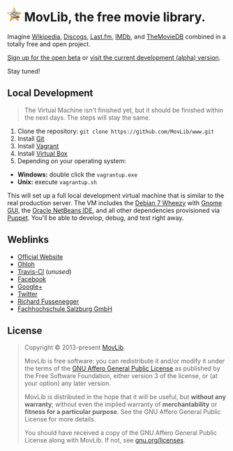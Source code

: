 # ![MovLib logo](https://github.com/MovLib/www/blob/master/public/asset/img/logo/32.png?raw=true) MovLib, the free movie library.
Imagine [Wikipedia](https://en.wikipedia.org/), [Discogs](http://www.discogs.com/), [Last.fm](http://www.last.fm/), [IMDb](http://www.imdb.com/), and [TheMovieDB](http://www.themoviedb.org/) combined in a totally free and open project.

[Sign up for the open beta](https://movlib.org/) or [visit the current development (alpha) version](https://alpha.movlib.org/).

Stay tuned!

## Local Development
> The Virtual Machine isn't finished yet, but it should be finished within the next days. The steps will stay the same.

1. Clone the repository: `git clone https://github.com/MovLib/www.git`
2. Install [Git](http://git-scm.com/downloads)
3. Install [Vagrant](http://www.vagrantup.com/downloads.html)
4. Install [Virtual Box](https://www.virtualbox.org/wiki/Downloads)
5. Depending on your operating system:
  * **Windows:** double click the `vagrantup.exe`
  * **Unix:** execute `vagrantup.sh`

This will set up a full local development virtual machine that is similar to the real production server. The VM includes the [Debian 7 Wheezy](http://www.debian.org/) with [Gnome GUI](http://www.gnome.org/), the [Oracle NetBeans IDE](https://netbeans.org/), and all other dependencies provisioned via [Puppet](http://puppetlabs.com/). You'll be able to develop, debug, and test right away.

## Weblinks
* [Official Website](https://movlib.org/)
* [Ohloh](https://www.ohloh.net/p/movlib)
* [Travis-CI](https://travis-ci.org/MovLib/www) (*unused*)
* [Facebook](https://www.facebook.com/MovLib.org)
* [Google+](https://google.com/+MovlibOrg)
* [Twitter](https://twitter.com/MovLib)
* [Richard Fussenegger](http://richard.fussenegger.info/)
* [Fachhochschule Salzburg GmbH](http://www.fh-salzburg.ac.at/)

## License
> Copyright © 2013-present [MovLib](https://movlib.org/).
>
> MovLib is free software: you can redistribute it and/or modify it under the terms of the [GNU Affero General Public License](https://www.gnu.org/licenses/agpl.html) as published by the Free Software Foundation, either version 3 of the license, or (at your option) any later version.
>
> MovLib is distributed in the hope that it will be useful, but **without any warranty**; without even the implied warranty of **merchantability** or **fitness for a particular purpose**. See the GNU Affero General Public License for more details.
>
> You should have received a copy of the GNU Affero General Public License along with MovLib. If not, see [gnu.org/licenses](http://www.gnu.org/licenses/).
